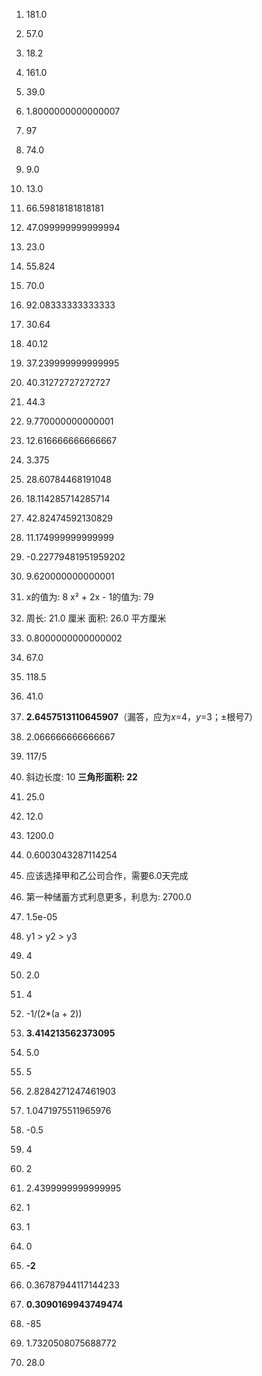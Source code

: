 1. 181.0

2. 57.0

3. 18.2

4. 161.0

5. 39.0

6. 1.8000000000000007

7. 97

8. 74.0

9. 9.0

10. 13.0

11. 66.59818181818181

12. 47.099999999999994

13. 23.0

14. 55.824

15. 70.0

16. 92.08333333333333

17. 30.64

18. 40.12

19. 37.239999999999995

20. 40.31272727272727

21. 44.3

22. 9.770000000000001

23. 12.616666666666667

24. 3.375

25. 28.60784468191048

26. 18.114285714285714

27. 42.82474592130829

28. 11.174999999999999

29. -0.22779481951959202

30. 9.620000000000001

31. x的值为: 8
x² + 2x - 1的值为: 79

32. 周长: 21.0 厘米
面积: 26.0 平方厘米

33. 0.8000000000000002

34. 67.0

35. 118.5

36. 41.0

37. **2.6457513110645907**（漏答，应为*x*=4，*y*=3；±根号7）

38. 2.066666666666667

39. 117/5

40. 斜边长度: 10
**三角形面积: 22**

41. 25.0

42. 12.0

43. 1200.0

44. 0.6003043287114254

45. 应该选择甲和乙公司合作，需要6.0天完成

46. 第一种储蓄方式利息更多，利息为: 2700.0

47. 1.5e-05

48. y1 > y2 > y3

49. 4

50. 2.0

51. 4

52. -1/(2*(a + 2))

53. **3.414213562373095**

54. 5.0

55. 5

56. 2.8284271247461903

57. 1.0471975511965976

58. -0.5

59. 4

60. 2

61. 2.4399999999999995

62. 1

63. 1

64. 0

65. **-2**

66. 0.36787944117144233

67. **0.3090169943749474**

68. -85

69. 1.7320508075688772

70. 28.0


